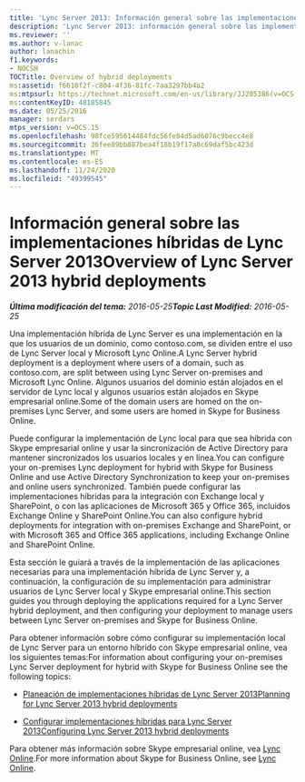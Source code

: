```yaml
---
title: 'Lync Server 2013: Información general sobre las implementaciones híbridas'
description: 'Lync Server 2013: información general sobre las implementaciones híbridas.'
ms.reviewer: ''
ms.author: v-lanac
author: lanachin
f1.keywords:
- NOCSH
TOCTitle: Overview of hybrid deployments
ms:assetid: f6610f2f-c804-4f36-81fc-7aa3297bb4a2
ms:mtpsurl: https://technet.microsoft.com/en-us/library/JJ205386(v=OCS.15)
ms:contentKeyID: 48185845
ms.date: 05/25/2016
manager: serdars
mtps_version: v=OCS.15
ms.openlocfilehash: 98fce595614484fdc56fe84d5ad6076c9becc4e8
ms.sourcegitcommit: 36fee89bb887bea4f18b19f17a8c69daf5bc423d
ms.translationtype: MT
ms.contentlocale: es-ES
ms.lasthandoff: 11/24/2020
ms.locfileid: "49399545"
---
```

# <a name="overview-of-lync-server-2013-hybrid-deployments"></a><span data-ttu-id="e78b1-103">Información general sobre las implementaciones híbridas de Lync Server 2013</span><span class="sxs-lookup"><span data-stu-id="e78b1-103">Overview of Lync Server 2013 hybrid deployments</span></span>

<div data-xmlns="http://www.w3.org/1999/xhtml">

<div class="topic" data-xmlns="http://www.w3.org/1999/xhtml" data-msxsl="urn:schemas-microsoft-com:xslt" data-cs="https://msdn.microsoft.com/">

<div data-asp="https://msdn2.microsoft.com/asp">



</div>

<div id="mainSection">

<div id="mainBody"><span data-ttu-id="e78b1-104">

<span> </span></span><span class="sxs-lookup"><span data-stu-id="e78b1-104">

<span> </span></span></span>

<span data-ttu-id="e78b1-105">_**Última modificación del tema:** 2016-05-25_</span><span class="sxs-lookup"><span data-stu-id="e78b1-105">_**Topic Last Modified:** 2016-05-25_</span></span>

<span data-ttu-id="e78b1-106">Una implementación híbrida de Lync Server es una implementación en la que los usuarios de un dominio, como contoso.com, se dividen entre el uso de Lync Server local y Microsoft Lync Online.</span><span class="sxs-lookup"><span data-stu-id="e78b1-106">A Lync Server hybrid deployment is a deployment where users of a domain, such as contoso.com, are split between using Lync Server on-premises and Microsoft Lync Online.</span></span> <span data-ttu-id="e78b1-107">Algunos usuarios del dominio están alojados en el servidor de Lync local y algunos usuarios están alojados en Skype empresarial online.</span><span class="sxs-lookup"><span data-stu-id="e78b1-107">Some of the domain users are homed on the on-premises Lync Server, and some users are homed in Skype for Business Online.</span></span>

<span data-ttu-id="e78b1-108">Puede configurar la implementación de Lync local para que sea híbrida con Skype empresarial online y usar la sincronización de Active Directory para mantener sincronizados los usuarios locales y en línea.</span><span class="sxs-lookup"><span data-stu-id="e78b1-108">You can configure your on-premises Lync deployment for hybrid with Skype for Business Online and use Active Directory Synchronization to keep your on-premises and online users synchronized.</span></span> <span data-ttu-id="e78b1-109">También puede configurar las implementaciones híbridas para la integración con Exchange local y SharePoint, o con las aplicaciones de Microsoft 365 y Office 365, incluidos Exchange Online y SharePoint Online.</span><span class="sxs-lookup"><span data-stu-id="e78b1-109">You can also configure hybrid deployments for integration with on-premises Exchange and SharePoint, or with Microsoft 365 and Office 365 applications, including Exchange Online and SharePoint Online.</span></span>

<span data-ttu-id="e78b1-110">Esta sección le guiará a través de la implementación de las aplicaciones necesarias para una implementación híbrida de Lync Server y, a continuación, la configuración de su implementación para administrar usuarios de Lync Server local y Skype empresarial online.</span><span class="sxs-lookup"><span data-stu-id="e78b1-110">This section guides you through deploying the applications required for a Lync Server hybrid deployment, and then configuring your deployment to manage users between Lync Server on-premises and Skype for Business Online.</span></span>

<span data-ttu-id="e78b1-111">Para obtener información sobre cómo configurar su implementación local de Lync Server para un entorno híbrido con Skype empresarial online, vea los siguientes temas:</span><span class="sxs-lookup"><span data-stu-id="e78b1-111">For information about configuring your on-premises Lync Server deployment for hybrid with Skype for Business Online see the following topics:</span></span>

  - [<span data-ttu-id="e78b1-112">Planeación de implementaciones híbridas de Lync Server 2013</span><span class="sxs-lookup"><span data-stu-id="e78b1-112">Planning for Lync Server 2013 hybrid deployments</span></span>](lync-server-2013-planning-for-hybrid-deployments.md)

  - [<span data-ttu-id="e78b1-113">Configurar implementaciones híbridas para Lync Server 2013</span><span class="sxs-lookup"><span data-stu-id="e78b1-113">Configuring Lync Server 2013 hybrid deployments</span></span>](lync-server-2013-configuring-hybrid-deployments.md)

<span data-ttu-id="e78b1-114">Para obtener más información sobre Skype empresarial online, vea [Lync Online](https://go.microsoft.com/fwlink/p/?linkid=282396).</span><span class="sxs-lookup"><span data-stu-id="e78b1-114">For more information about Skype for Business Online, see [Lync Online](https://go.microsoft.com/fwlink/p/?linkid=282396).</span></span>

<span data-ttu-id="e78b1-115"></div>

<span> </span>

</div>

</div>

</span><span class="sxs-lookup"><span data-stu-id="e78b1-115"></div>

<span> </span>

</div>

</div>

</span></span></div>
